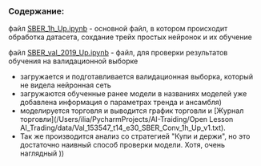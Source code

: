 ### Содержание:

файл [SBER_1h_Up.ipynb](SBER_1h_Up.ipynb) - основной файл, в котором происходит обработка датасета, сохдание трейх простых нейронок и их обучение

файл [SBER_val_2019_Up.ipynb](SBER_val_2019_Up.ipynb) - файл, для проверки результатов обучения на валидационной выборке
* загружается и подготавливается валидационная выборка, который не видела нейронная сеть
* загружаются обученные ранее модели в названиях моделей уже добавлена информация о параметрах тренда и ансамбля)
* моделируется торговля и выводится график торговли и [Журнал торговли](/Users/ilia/PycharmProjects/AI-Traiding/Open Lesson AI_Trading/data/Val_153547_t14_e30_SBER_Conv_1h_Up_v1.txt).
* Так же производится анализ со стратегией "Купи и держи", но это достаточно наивный способ проверки модели. Хотя, очень наглядный ))
  

